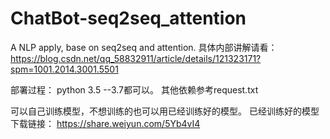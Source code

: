 # ChatBot-seq2seq_attention
A NLP apply, base on seq2seq and attention.
具体内部讲解请看：https://blog.csdn.net/qq_58832911/article/details/121323171?spm=1001.2014.3001.5501

部署过程：
  python 3.5 --3.7都可以。
  其他依赖参考request.txt
  
  可以自己训练模型，不想训练的也可以用已经训练好的模型。
  已经训练好的模型下载链接：
     https://share.weiyun.com/5Yb4vI4
